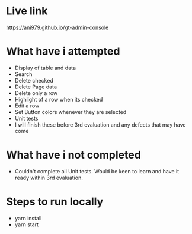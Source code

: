 # Live link
https://ani979.github.io/gt-admin-console
# What have i attempted

- Display of table and data
- Search
- Delete checked
- Delete Page data
- Delete only a row
- Highlight of a row when its checked
- Edit a row
- Set Button colors whenever they are selected
- Unit tests
- I will finish these before 3rd evaluation and any defects that may have come
# What have i not completed

- Couldn't complete all Unit tests. Would be keen to learn and have it ready within 3rd evaluation.
# Steps to run locally

- yarn install
- yarn start
